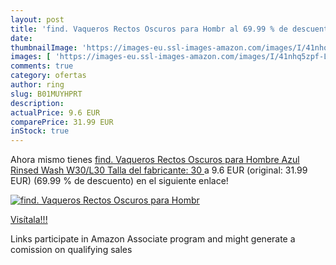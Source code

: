 ```yaml
---
layout: post
title: 'find. Vaqueros Rectos Oscuros para Hombr al 69.99 % de descuento'
date: 
thumbnailImage: 'https://images-eu.ssl-images-amazon.com/images/I/41nhq5zpf-L._SL200_.jpg'
images: [ 'https://images-eu.ssl-images-amazon.com/images/I/41nhq5zpf-L._SL200_.jpg' ]
comments: true
category: ofertas
author: ring
slug: B01MUYHPRT
description:
actualPrice: 9.6 EUR
comparePrice: 31.99 EUR
inStock: true
---
```


Ahora mismo tienes [find. Vaqueros Rectos Oscuros para Hombre  Azul  Rinsed Wash   W30/L30  Talla del fabricante: 30 ](https://www.amazon.es/dp/B01MUYHPRT/?tag=tolees-21) a 9.6 EUR (original: 31.99 EUR) (69.99 %  de descuento) en el siguiente enlace!

[![find. Vaqueros Rectos Oscuros para Hombr](https://images-eu.ssl-images-amazon.com/images/I/41nhq5zpf-L._SL200_.jpg)](https://www.amazon.es/dp/B01MUYHPRT/?tag=tolees-21)

[Visítala!!!](https://www.amazon.es/dp/B01MUYHPRT/?tag=tolees-21)

Links participate in Amazon Associate program and might generate a comission on qualifying sales
